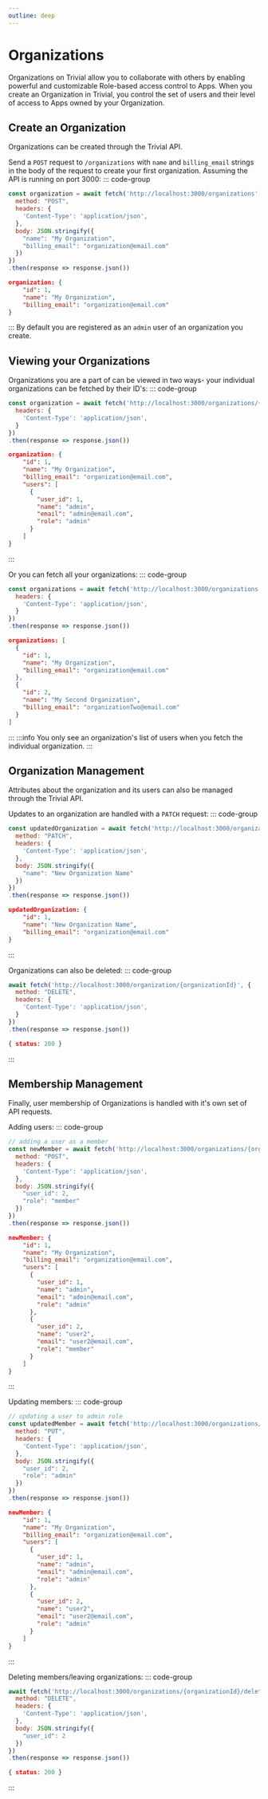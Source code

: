 ```yaml
---
outline: deep
---
```


# Organizations

Organizations on Trivial allow you to collaborate with others by enabling powerful and customizable Role-based access control to Apps. When you create an Organization in Trivial, you control the set of users and their level of access to Apps owned by your Organization.


## Create an Organization
 
Organizations can be created through the Trivial API.

Send a `POST` request to `/organizations` with `name` and `billing_email` strings in the body of the request to create your first organization. Assuming the API is running on port 3000:
::: code-group
```javascript [Request]
const organization = await fetch('http://localhost:3000/organizations', {
  method: "POST",
  headers: {
    'Content-Type': 'application/json',
  },
  body: JSON.stringify({
    "name": "My Organization",
    "billing_email": "organization@email.com"
  })
})
.then(response => response.json())
```
```json [Response]
organization: {
    "id": 1,
    "name": "My Organization",
    "billing_email": "organization@email.com"
}
```
:::
By default you are registered as an `admin` user of an organization you create. 

## Viewing your Organizations
Organizations you are a part of can be viewed in two ways- your individual organizations can be fetched by their ID's:
::: code-group
```javascript [Request]
const organization = await fetch('http://localhost:3000/organizations/{organizationId}', {
  headers: {
    'Content-Type': 'application/json',
  }
})
.then(response => response.json())
```
```json [Response]
organization: {
    "id": 1,
    "name": "My Organization",
    "billing_email": "organization@email.com",
    "users": [
      {
        "user_id": 1,
        "name": "admin",
        "email": "admin@email.com",
        "role": "admin"
      }
    ]
}
```
:::

Or you can fetch all your organizations:
::: code-group
```javascript [Request]
const organizations = await fetch('http://localhost:3000/organizations', {
  headers: {
    'Content-Type': 'application/json',
  }
})
.then(response => response.json())
```
```json [Response]
organizations: [
  {
    "id": 1,
    "name": "My Organization",
    "billing_email": "organization@email.com"
  },
  {
    "id": 2,
    "name": "My Second Organization",
    "billing_email": "organizationTwo@email.com"
  }
]
```
:::
:::info
You only see an organization's list of users when you fetch the individual organization.
:::

## Organization Management
Attributes about the organization and its users can also be managed through the Trivial API.

Updates to an organization are handled with a `PATCH` request:
::: code-group
```javascript [Request]
const updatedOrganization = await fetch('http://localhost:3000/organization/{organizationId}', {
  method: "PATCH",
  headers: {
    'Content-Type': 'application/json',
  },
  body: JSON.stringify({
    "name": "New Organization Name"
  })
})
.then(response => response.json())
```
```json [Response]
updatedOrganization: {
    "id": 1,
    "name": "New Organization Name",
    "billing_email": "organization@email.com"
}
```
:::

Organizations can also be deleted:
::: code-group
```javascript [Request]
await fetch('http://localhost:3000/organization/{organizationId}', {
  method: "DELETE",
  headers: {
    'Content-Type': 'application/json',
  }
})
.then(response => response.json())
```
```json [Response]
{ status: 200 }
```
:::

## Membership Management
Finally, user membership of Organizations is handled with it's own set of API requests.

Adding users:
::: code-group
```javascript [Request]
// adding a user as a member
const newMember = await fetch('http://localhost:3000/organizations/{organizationId}/create_org_role}', {
  method: "POST",
  headers: {
    'Content-Type': 'application/json',
  },
  body: JSON.stringify({
    "user_id": 2,
    "role": "member"
  })
})
.then(response => response.json())
```
```json [Response]
newMember: {
    "id": 1,
    "name": "My Organization",
    "billing_email": "organization@email.com",
    "users": [
      {
        "user_id": 1,
        "name": "admin",
        "email": "admin@email.com",
        "role": "admin"
      },
      {
        "user_id": 2,
        "name": "user2",
        "email": "user2@email.com",
        "role": "member"
      }
    ]
}
```
:::

Updating members:
::: code-group
```javascript [Request]
// updating a user to admin role
const updatedMember = await fetch('http://localhost:3000/organizations/{organizationId}/update_org_role}', {
  method: "PUT",
  headers: {
    'Content-Type': 'application/json',
  },
  body: JSON.stringify({
    "user_id": 2,
    "role": "admin"
  })
})
.then(response => response.json())
```
```json [Response]
newMember: {
    "id": 1,
    "name": "My Organization",
    "billing_email": "organization@email.com",
    "users": [
      {
        "user_id": 1,
        "name": "admin",
        "email": "admin@email.com",
        "role": "admin"
      },
      {
        "user_id": 2,
        "name": "user2",
        "email": "user2@email.com",
        "role": "admin"
      }
    ]
}
```
:::

Deleting members/leaving organizations:
::: code-group
```javascript [Request]
await fetch('http://localhost:3000/organizations/{organizationId}/delete_org_role}', {
  method: "DELETE",
  headers: {
    'Content-Type': 'application/json',
  },
  body: JSON.stringify({
    "user_id": 2
  })
})
.then(response => response.json())
```
```json [Response]
{ status: 200 }
```
:::